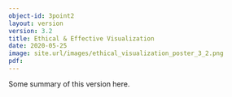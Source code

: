 ```yaml
---
object-id: 3point2
layout: version
version: 3.2
title: Ethical & Effective Visualization
date: 2020-05-25
image: site.url/images/ethical_visualization_poster_3_2.png
pdf: 
---
```


Some summary of this version here.
